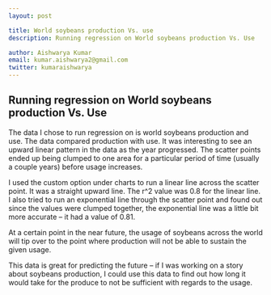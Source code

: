 ```yaml
---
layout: post

title: World soybeans production Vs. use 
description: Running regression on World soybeans production Vs. Use

author: Aishwarya Kumar
email: kumar.aishwarya2@gmail.com
twitter: kumaraishwarya
---
```


## Running regression on World soybeans production Vs. Use

The data I chose to run regression on is world soybeans production and use. The data compared production with use. It was interesting to see an upward linear pattern in the data as the year progressed. The scatter points ended up being clumped to one area for a particular period of time (usually a couple years) before usage increases. 

I used the custom option under charts to run a linear line across the scatter point. It was a straight upward line. The r^2 value was 0.8 for the linear line. I also tried to run an exponential line through the scatter point and found out since the values were clumped together, the exponential line was a little bit more accurate – it had a value of 0.81. 

At a certain point in the near future, the usage of soybeans across the world will tip over to the point where production will not be able to sustain the given usage. 

This data is great for predicting the future – if I was working on a story about soybeans production, I could use this data to find out how long it would take for the produce to not be sufficient with regards to the usage. 
